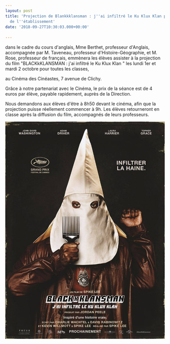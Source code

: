 ```yaml
---
layout: post
title: 'Projection de Blankkklansman : j''ai infiltré le Ku Klux Klan pour les élèves
  de l''établissement'
date: '2018-09-27T10:30:03.000+00:00'

---
```

dans le cadre du cours d'anglais, Mme Berthet, professeur d'Anglais, accompagnée par M. Taveneau, professeur d'Histoire-Géographie, et M. Rose, professeur de français, emmènera les élèves assister à la projection du film "BLACKkKLANSMAN : j'ai infiltré le Ku Klux Klan " les lundi 1er et mardi 2 octobre pour toutes les classes, 

 au Cinéma des Cinéastes, 7 avenue de Clichy. 

Grâce à notre partenariat avec le Cinéma, le prix de la séance est de 4 euros par élève, payable rapidement, auprès de la Direction. 

Nous demandons aux élèves d'être à 8h50 devant le cinéma, afin que la projection puisse réellement commencer à 9h. Les élèves retourneront en classe après la diffusion du film, accompagnés de leurs professeurs.

![](/uploads/images.jpg)